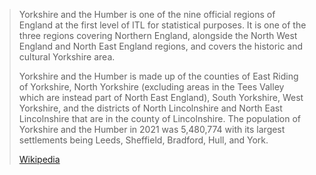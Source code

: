 
> Yorkshire and the Humber is one of the nine official regions of England at the first level of ITL for statistical purposes. It is one of the three regions covering Northern England, alongside the North West England and North East England regions, and covers the historic and cultural Yorkshire area. 
>
> Yorkshire and the Humber is made up of the counties of East Riding of Yorkshire, North Yorkshire (excluding areas in the Tees Valley which are instead part of North East England), South Yorkshire, West Yorkshire, and the districts of North Lincolnshire and North East Lincolnshire that are in the county of Lincolnshire. The population of Yorkshire and the Humber in 2021 was 5,480,774 with its largest settlements being Leeds, Sheffield, Bradford, Hull, and York.
>
> [Wikipedia](https://en.wikipedia.org/wiki/Yorkshire%20and%20the%20Humber)

